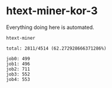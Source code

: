 # htext-miner-kor-3

Everything doing here is automated.

```
htext-miner

total: 2811/4514 (62.272928666371286%)

job0: 499
job1: 496
job2: 711
job3: 552
job4: 553
```